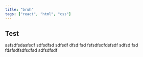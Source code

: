 ```yaml
---
title: "bruh"
tags: ["react", "html", "css"]
---
```


## Test

asfsdfsdasfsdf
sdfsdfsd
sdfsdf
dfsd
fsd
fsfsdfsdfdsfsdf
sdfsd
fsd
fdsfsdfsdfsdfsd
sdfsdfsdf
